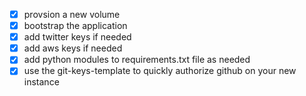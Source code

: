 - [x] provsion a new volume
- [x] bootstrap the application
- [x] add twitter keys if needed
- [x] add aws keys if needed
- [x] add python modules to requirements.txt file as needed
- [x] use the git-keys-template to quickly authorize github on your new instance
